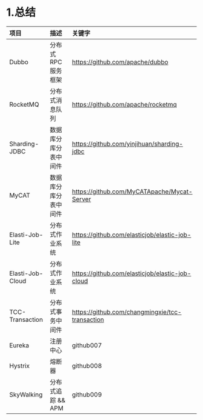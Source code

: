 # 1.总结

| 项目 | 描述 | 关键字 |
| :--- | :--- | :--- |
| Dubbo | 分布式 RPC 服务框架 | https://github.com/apache/dubbo |
| RocketMQ | 分布式消息队列 | https://github.com/apache/rocketmq |
| Sharding-JDBC | 数据库分库分表中间件 | https://github.com/yinjihuan/sharding-jdbc |
| MyCAT | 数据库分库分表中间件 | https://github.com/MyCATApache/Mycat-Server |
| Elasti-Job-Lite | 分布式作业系统 | https://github.com/elasticjob/elastic-job-lite |
| Elasti-Job-Cloud | 分布式作业系统 | https://github.com/elasticjob/elastic-job-cloud |
| TCC-Transaction | 分布式事务中间件 | https://github.com/changmingxie/tcc-transaction|
| Eureka | 注册中心 | github007 |
| Hystrix | 熔断器 | github008 |
| SkyWalking | 分布式追踪 && APM | github009 |



